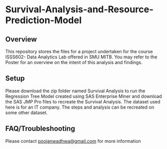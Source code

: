 # Survival-Analysis-and-Resource-Prediction-Model

## Overview
This repository stores the files for a project undertaken for the course ISSS602- Data Analytics Lab offered in SMU MITB. You may refer to the Poster for an overview on the intent of this analysis and findings.

## Setup
Please download the zip folder named Survival Analysis to run the Regression Tree Model created using SAS Enterprise Miner and download the SAS JMP Pro files to recreate the Survival Analysis.
The dataset used here is for an IT company. The steps and analysis can be recreated on some other dataset. 

## FAQ/Troubleshooting
Please contact poojanwadhwa@gmail.com for more information
